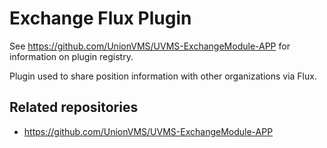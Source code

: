 # Exchange Flux Plugin

See https://github.com/UnionVMS/UVMS-ExchangeModule-APP for information on plugin registry.

Plugin used to share position information with other organizations via Flux.

## Related repositories
* https://github.com/UnionVMS/UVMS-ExchangeModule-APP